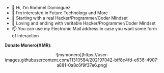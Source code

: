 - 👋 Hi, I’m Rommel Dominguez
- 👀 I’m interested in Future Technology and More
- 🌱 Starting with a real Hacker/Programmer/Coder Mindset
- 💞️ Loving and ending with veritable Hacker/Programmer/Coder Mindset
- 📫 You can use my Electronic Mail address in case you want some form of interaction

**Donate Monero(XMR):**
<center>![mymonero](https://user-images.githubusercontent.com/11310584/202197042-bff8c4fd-e636-4907-a881-0a8c6f9f37e6.png)
</center>
<!---
monkeydominicorobin/monkeydominicorobin is a ✨ special ✨ repository because its `README.md` (this file) appears on your GitHub profile.
You can click the Preview link to take a look at your changes.
--->
